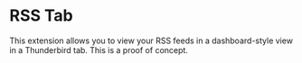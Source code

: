 RSS Tab
=======

This extension allows you to view your RSS feeds in a dashboard-style view in a
Thunderbird tab. This is a proof of concept.
